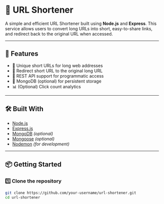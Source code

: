 # 🔗 URL Shortener

A simple and efficient URL Shortener built using **Node.js** and **Express**. This service allows users to convert long URLs into short, easy-to-share links, and redirect back to the original URL when accessed.

---

## 🚀 Features

- 🔐 Unique short URLs for long web addresses
- 🔁 Redirect short URL to the original long URL
- 🧰 REST API support for programmatic access
- 💾 MongoDB (optional) for persistent storage
- 📊 (Optional) Click count analytics

---

## 🛠️ Built With

- [Node.js](https://nodejs.org/)
- [Express.js](https://expressjs.com/)
- [MongoDB](https://www.mongodb.com/) *(optional)*
- [Mongoose](https://mongoosejs.com/) *(optional)*
- [Nodemon](https://nodemon.io/) *(for development)*

---

## 📦 Getting Started

### 1️⃣ Clone the repository

```bash
git clone https://github.com/your-username/url-shortener.git
cd url-shortener
